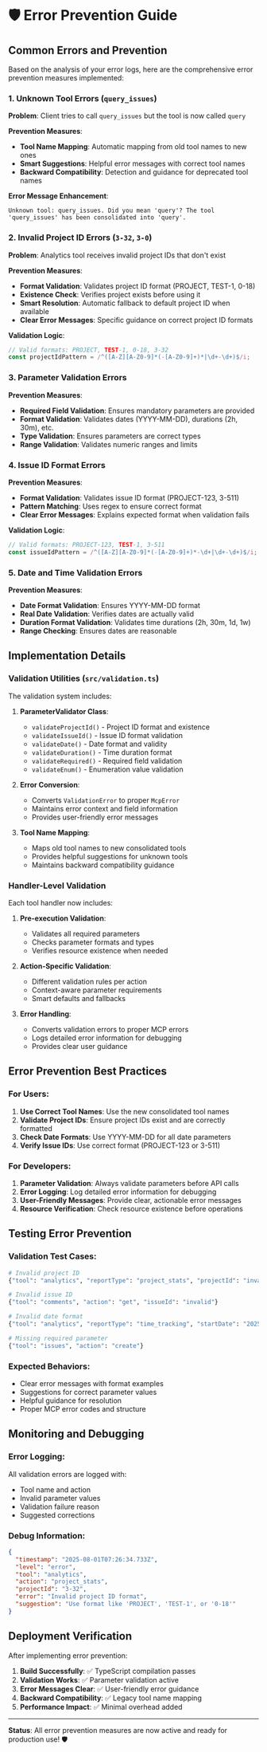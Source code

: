 # 🛡️ Error Prevention Guide

## Common Errors and Prevention

Based on the analysis of your error logs, here are the comprehensive error prevention measures implemented:

### 1. **Unknown Tool Errors** (`query_issues`)

**Problem**: Client tries to call `query_issues` but the tool is now called `query`

**Prevention Measures**:
- **Tool Name Mapping**: Automatic mapping from old tool names to new ones
- **Smart Suggestions**: Helpful error messages with correct tool names
- **Backward Compatibility**: Detection and guidance for deprecated tool names

**Error Message Enhancement**:
```
Unknown tool: query_issues. Did you mean 'query'? The tool 'query_issues' has been consolidated into 'query'.
```

### 2. **Invalid Project ID Errors** (`3-32`, `3-0`)

**Problem**: Analytics tool receives invalid project IDs that don't exist

**Prevention Measures**:
- **Format Validation**: Validates project ID format (PROJECT, TEST-1, 0-18)
- **Existence Check**: Verifies project exists before using it
- **Smart Resolution**: Automatic fallback to default project ID when available
- **Clear Error Messages**: Specific guidance on correct project ID formats

**Validation Logic**:
```typescript
// Valid formats: PROJECT, TEST-1, 0-18, 3-32
const projectIdPattern = /^([A-Z][A-Z0-9]*(-[A-Z0-9]+)*|\d+-\d+)$/i;
```

### 3. **Parameter Validation Errors**

**Prevention Measures**:
- **Required Field Validation**: Ensures mandatory parameters are provided
- **Format Validation**: Validates dates (YYYY-MM-DD), durations (2h, 30m), etc.
- **Type Validation**: Ensures parameters are correct types
- **Range Validation**: Validates numeric ranges and limits

### 4. **Issue ID Format Errors**

**Prevention Measures**:
- **Format Validation**: Validates issue ID format (PROJECT-123, 3-511)
- **Pattern Matching**: Uses regex to ensure correct format
- **Clear Error Messages**: Explains expected format when validation fails

**Validation Logic**:
```typescript
// Valid formats: PROJECT-123, TEST-1, 3-511
const issueIdPattern = /^([A-Z][A-Z0-9]*(-[A-Z0-9]+)*-\d+|\d+-\d+)$/i;
```

### 5. **Date and Time Validation Errors**

**Prevention Measures**:
- **Date Format Validation**: Ensures YYYY-MM-DD format
- **Real Date Validation**: Verifies dates are actually valid
- **Duration Format Validation**: Validates time durations (2h, 30m, 1d, 1w)
- **Range Checking**: Ensures dates are reasonable

## Implementation Details

### Validation Utilities (`src/validation.ts`)

The validation system includes:

1. **ParameterValidator Class**:
   - `validateProjectId()` - Project ID format and existence
   - `validateIssueId()` - Issue ID format validation
   - `validateDate()` - Date format and validity
   - `validateDuration()` - Time duration format
   - `validateRequired()` - Required field validation
   - `validateEnum()` - Enumeration value validation

2. **Error Conversion**:
   - Converts `ValidationError` to proper `McpError`
   - Maintains error context and field information
   - Provides user-friendly error messages

3. **Tool Name Mapping**:
   - Maps old tool names to new consolidated tools
   - Provides helpful suggestions for unknown tools
   - Maintains backward compatibility guidance

### Handler-Level Validation

Each tool handler now includes:

1. **Pre-execution Validation**:
   - Validates all required parameters
   - Checks parameter formats and types
   - Verifies resource existence when needed

2. **Action-Specific Validation**:
   - Different validation rules per action
   - Context-aware parameter requirements
   - Smart defaults and fallbacks

3. **Error Handling**:
   - Converts validation errors to proper MCP errors
   - Logs detailed error information for debugging
   - Provides clear user guidance

## Error Prevention Best Practices

### For Users:
1. **Use Correct Tool Names**: Use the new consolidated tool names
2. **Validate Project IDs**: Ensure project IDs exist and are correctly formatted
3. **Check Date Formats**: Use YYYY-MM-DD for all date parameters
4. **Verify Issue IDs**: Use correct format (PROJECT-123 or 3-511)

### For Developers:
1. **Parameter Validation**: Always validate parameters before API calls
2. **Error Logging**: Log detailed error information for debugging
3. **User-Friendly Messages**: Provide clear, actionable error messages
4. **Resource Verification**: Check resource existence before operations

## Testing Error Prevention

### Validation Test Cases:
```bash
# Invalid project ID
{"tool": "analytics", "reportType": "project_stats", "projectId": "invalid-id"}

# Invalid issue ID  
{"tool": "comments", "action": "get", "issueId": "invalid"}

# Invalid date format
{"tool": "analytics", "reportType": "time_tracking", "startDate": "2025/01/01"}

# Missing required parameter
{"tool": "issues", "action": "create"}
```

### Expected Behaviors:
- Clear error messages with format examples
- Suggestions for correct parameter values
- Helpful guidance for resolution
- Proper MCP error codes and structure

## Monitoring and Debugging

### Error Logging:
All validation errors are logged with:
- Tool name and action
- Invalid parameter values
- Validation failure reason
- Suggested corrections

### Debug Information:
```json
{
  "timestamp": "2025-08-01T07:26:34.733Z",
  "level": "error", 
  "tool": "analytics",
  "action": "project_stats",
  "projectId": "3-32",
  "error": "Invalid project ID format",
  "suggestion": "Use format like 'PROJECT', 'TEST-1', or '0-18'"
}
```

## Deployment Verification

After implementing error prevention:

1. **Build Successfully**: ✅ TypeScript compilation passes
2. **Validation Works**: ✅ Parameter validation active
3. **Error Messages Clear**: ✅ User-friendly error guidance  
4. **Backward Compatibility**: ✅ Legacy tool name mapping
5. **Performance Impact**: ✅ Minimal overhead added

---

**Status**: All error prevention measures are now active and ready for production use! 🛡️
